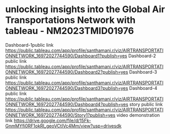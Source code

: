 # unlocking insights into the Global Air Transportations Network with tableau - NM2023TMID01976
Dashboard-1public link https://public.tableau.com/app/profile/santhamani.r/viz/AIRTRANSPORTATIONNETWORK_16972027744590/Dashboard1?publish=yes
Dashboard-2 public link https://public.tableau.com/app/profile/santhamani.r/viz/AIRTRANSPORTATIONNETWORK_16972027744590/Dashboard2?publish=yes
Dashboard-3 public link    https://public.tableau.com/app/profile/santhamani.r/viz/AIRTRANSPORTATIONNETWORK_16972027744590/Dashboard3?publish=yes
Dashboard-4 public link https://public.tableau.com/app/profile/santhamani.r/viz/AIRTRANSPORTATIONNETWORK_16972027744590/Dashboard4?publish=yes
story public link  https://public.tableau.com/app/profile/santhamani.r/viz/AIRTRANSPORTATIONNETWORK_16972027744590/Story1?publish=yes
video demonstration link   https://drive.google.com/file/d/15Fk-GnmMYfi0RF1okRI_geoVCtIVc4Mm/view?usp=drivesdk
